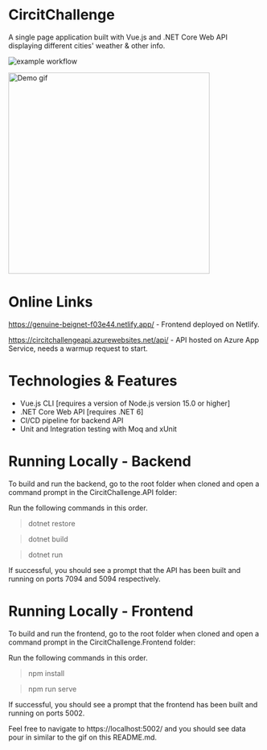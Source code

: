 <h1>CircitChallenge</h1>
<p>A single page application built with Vue.js and .NET Core Web API displaying different cities' weather & other info. </p>

![example workflow](https://github.com/ryandeering/CircitChallenge/actions/workflows/CircitChallengeAPI.yml/badge.svg)

<img src="https://github.com/ryandeering/albumtrackr/blob/main/docs/demo.gif" alt="Demo gif" title="Demo gif" width="400"/>

<h1>Online Links</h1>

https://genuine-beignet-f03e44.netlify.app/ - Frontend deployed on Netlify.

https://circitchallengeapi.azurewebsites.net/api/ - API hosted on Azure App Service, needs a warmup request to start.

<h1>Technologies & Features</h1>

* Vue.js CLI [requires a version of Node.js version 15.0 or higher]
* .NET Core Web API [requires .NET 6]
* CI/CD pipeline for backend API
* Unit and Integration testing with Moq and xUnit

<h1>Running Locally - Backend</h1>

To build and run the backend, go to the root folder when cloned and open a command prompt in the CircitChallenge.API folder:

Run the following commands in this order.

>dotnet restore

>dotnet build

>dotnet run

If successful, you should see a prompt that the API has been built and running on ports 7094 and 5094 respectively.

<h1>Running Locally - Frontend</h1>

To build and run the frontend, go to the root folder when cloned and open a command prompt in the CircitChallenge.Frontend folder:

Run the following commands in this order.

>npm install

>npm run serve

If successful, you should see a prompt that the frontend has been built and running on ports 5002.

Feel free to navigate to https://localhost:5002/ and you should see data pour in similar to the gif on this README.md.

